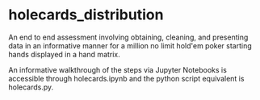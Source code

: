# holecards_distribution
An end to end assessment involving obtaining, cleaning, and presenting data in an informative manner for a million no limit hold'em poker starting hands displayed in a hand matrix.

An informative walkthrough of the steps via Jupyter Notebooks is accessible through holecards.ipynb and the python script equivalent is holecards.py.
